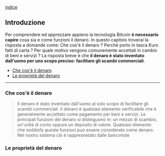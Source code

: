[indice](README.md)
## Introduzione
Per comprendere ed apprezzare appieno la tecnologia Bitcoin __è necessario capire__ cosa sia e come funzioni il denaro. In questo capitolo troverai la risposta a domande come: Che cos'è il denaro ? Perchè porto in tasca €uro fatti di carta ? Per quale motivo vengono comunemente accettati in cambio di beni e servizi ? La risposta breve è che __il denaro è stato inventato dall'uomo per uno scopo preciso: facilitare gli scambi commerciali__. 

* [Che cos'è il denaro](#denaro)
* [Le proprietà del denaro](#proprieta)
***

### <a name="denaro"></a>Che cos'è il denaro
> Il denaro è stato inventato dall'uomo al solo scopo di facilitare gli scambi commerciali.
Il denaro è qualsiasi elemento verificabile che è generalmente accettato come pagamento per beni e servizi. Le principali funzioni del denaro si distinguono in: un mezzo di scambio, un'unità di conto oppure un deposito di valore. Qualsiasi elemento che soddisfa queste funzioni può essere considerato come denaro.
Nel nostro sistema ciò è rappresnetato dalle banconote

### <a name="proprieta"></a>Le proprietà del denaro
